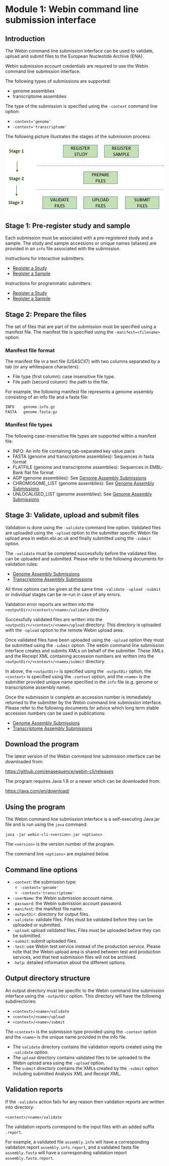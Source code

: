 # Module 1: Webin command line submission interface

## Introduction

The Webin command line submission interface can be used to validate, upload and submit files 
to the European Nucleotide Archive (ENA). 

Webin submission account credentials are required to use the Webin command line submission interface.

The following types of submissions are supported:

- genome assemblies
- transcriptome assemblies

The type of the submission is specified using the `-context` command line option:
- `-context='genome'` 
- `-context='transcriptome'` 

The following picture illustrates the stages of the submission process:

![Submission process](images/webin-cli_01.png)

## Stage 1: Pre-register study and sample

Each submission must be associated with a pre-registered study and a sample. The study and sample 
accessions or unique names (aliases) are provided in an `info` file associated with the submission. 

Instructions for interactive submitters:
- [Register a Study](mod_02.html)
- [Register a Sample](mod_03.html)

Instructions for programmatic submitters:
- [Register a Study](prog_01.html)
- [Register a Sample](prog_05.html)

## Stage 2: Prepare the files

The set of files that are part of the submission must be specified using a manifest file.
The manifest file is specified using the `-manifest=<filename>` option.

### Manifest file format

The manifest file in a text file (USASCII7) with two columns separated by a tab (or any whitespace characters):
- File type (first column): case insensitive file type.   
- File path (second column): the path to the file.

For example, the following manifest file represents a genome assembly consisting of an info file and a fasta file:

```
INFO    genome.info.gz
FASTA   genome.fasta.gz
``` 

### Manifest file types

The following case-insensitive file types are supported within a manifest file:

- INFO: An info file containing tab-separated key value pairs
- FASTA (genome and transcriptome assemblies): Sequences in fasta format
- FLATFILE (genome and transcriptome assemblies): Sequences in EMBL-Bank flat file format 
- AGP (genome assemblies): See [Genome Assembly Submissions](cli_02.html)
- CHROMOSOME_LIST (genome assemblies): See [Genome Assembly Submissions](cli_02.html)
- UNLOCALISED_LIST (genome assemblies): See [Genome Assembly Submissions](cli_02.html)

## Stage 3: Validate, upload and submit files

Validation is done using the `-validate` command line option. Validated files are 
uploaded using the `-upload` option to the submitter specific Webin file upload area 
in webin.ebi.ac.uk and finally submitted using the `-submit` option.

The `-validate` must be completed successfully before the validated files can 
be uploaded and submitted. Please refer to the following documents for
validation rules:
- [Genome Assembly Submissions](cli_02.html)
- [Transcriptome Assembly Submissions](cli_03.html)

All three options can be given at the same time `-validate -upload -submit` or
individual stages can be re-run in case of any errors. 

Validation error reports are written into the `<outputDir>/<context>/<name>/validate` directory.

Successfully validated files are written into the `<outputDir>/<context>/<name>/upload` directory.
This directory is uploaded with the `-upload` option to the remote Webin upload area.  

Once validated files have been uploaded using the `-upload` option they must be submitted 
using the `-submit` option. The webin command line submission interface creates and submits 
XMLs on behalf of the submitter. These XMLs and the Receipt XML containing accession numbers 
are written into the `<outputDir>/<context>/<name>/submit` directory.

In above, the `<outputDir>` is specified using the `-outputDir` option, the `<context>` is
specified using the `-context` option, and the `<name>` is the submitter provided unique 
name specified in the `info` file (e.g. genome or transcriptome assembly name). 

Once the submission is complete an accession number is immediately returned to the
submitter by the Webin command line submission interface. Please refer to the following
documents for advice which long term stable accession numbers can be used in publications:
- [Genome Assembly Submissions](cli_02.html)
- [Transcriptome Assembly Submissions](cli_03.html)

## Download the program

The latest version of the Webin command line submission interface can be downloaded from: 

https://github.com/enasequence/webin-cli/releases

The program requires Java 1.8 or a newer which can be downloaded from: 

<https://java.com/en/download/>

## Using the program

The  Webin command line submission interface is a self-executing Java jar file and is 
run using the `java` command:

`java -jar webin-cli-<version>.jar <options>` 

The `<version>` is the version number of the program. 

The command line `<options>` are explained below.

## Command line options

- `-context`: the submission type: 
    - `-context='genome'` 
    - `-context='transcriptome'` 
- `-userName`: the Webin submission account name.
- `-password`: the Webin submission account password.
- `-manifest`: the manifest file name.
- `-outputDir`: directory for output files. 
- `-validate`: validate files. Files must be validated before they can be uploaded or submitted.
- `-upload`: upload validated files. Files must be uploaded before they can be submitted.
- `-submit`: submit uploaded files.
- `-test`: use Webin test service instead of the production service. Please note that the
Webin upload area is shared between test and production services, and that test submission
files will not be archived.
- `-help`: detailed information about the different options.

## Output directory structure 

An output directory must be specific to the Webin command line submission interface
using the `-outputDir` option. This directory will have the following subdirectories:
- `<context>/<name>/validate`
- `<context>/<name>/upload`
- `<context>/<name>/submit`

The `<context>` is the submission type provided using the `-context` option
and the `<name>` is the unique name provided in the info file.

- The `validate` directory contains the validation reports created using the `-validate` option. 
- The `upload` directory contains validated files to be uploaded to the Webin upload area using the `-upload` option.
- The `submit` directory contains the XMLs created by the `-submit` option including submitted Analysis XML
and Receipt XML.

## Validation reports

If the `-validate` action fails for any reason then validation reports are written into directory: 

`<context>/<name>/validate`

The validation reports correspond to the input files with an added suffix `.report`. 

For example, a validated file `assembly.info` will have a corresponding validation report 
`assembly.info.report`, and a validated fasta file `assembly.fasta`  will have a corresponding validation 
report `assembly.fasta.report`.
